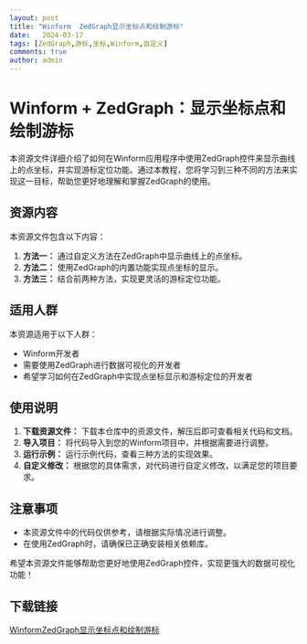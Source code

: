 ```yaml
---
layout: post
title: "Winform  ZedGraph显示坐标点和绘制游标"
date:   2024-03-17
tags: [ZedGraph,游标,坐标,Winform,自定义]
comments: true
author: admin
---
```

# Winform + ZedGraph：显示坐标点和绘制游标

本资源文件详细介绍了如何在Winform应用程序中使用ZedGraph控件来显示曲线上的点坐标，并实现游标定位功能。通过本教程，您将学习到三种不同的方法来实现这一目标，帮助您更好地理解和掌握ZedGraph的使用。

## 资源内容

本资源文件包含以下内容：

1. **方法一：** 通过自定义方法在ZedGraph中显示曲线上的点坐标。
2. **方法二：** 使用ZedGraph的内置功能实现点坐标的显示。
3. **方法三：** 结合前两种方法，实现更灵活的游标定位功能。

## 适用人群

本资源适用于以下人群：

- Winform开发者
- 需要使用ZedGraph进行数据可视化的开发者
- 希望学习如何在ZedGraph中实现点坐标显示和游标定位的开发者

## 使用说明

1. **下载资源文件：** 下载本仓库中的资源文件，解压后即可查看相关代码和文档。
2. **导入项目：** 将代码导入到您的Winform项目中，并根据需要进行调整。
3. **运行示例：** 运行示例代码，查看三种方法的实现效果。
4. **自定义修改：** 根据您的具体需求，对代码进行自定义修改，以满足您的项目要求。

## 注意事项

- 本资源文件中的代码仅供参考，请根据实际情况进行调整。
- 在使用ZedGraph时，请确保已正确安装相关依赖库。

希望本资源文件能够帮助您更好地使用ZedGraph控件，实现更强大的数据可视化功能！

## 下载链接

[WinformZedGraph显示坐标点和绘制游标](https://pan.quark.cn/s/b67baedd0e57)